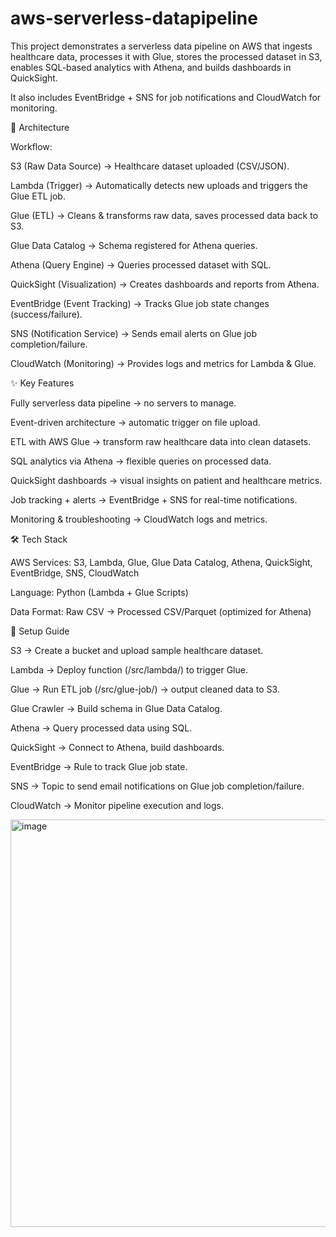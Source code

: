 # aws-serverless-datapipeline

This project demonstrates a serverless data pipeline on AWS that ingests healthcare data, processes it with Glue, stores the processed dataset in S3, enables SQL-based analytics with Athena, and builds dashboards in QuickSight.

It also includes EventBridge + SNS for job notifications and CloudWatch for monitoring.

📌 Architecture

Workflow:

S3 (Raw Data Source) → Healthcare dataset uploaded (CSV/JSON).

Lambda (Trigger) → Automatically detects new uploads and triggers the Glue ETL job.

Glue (ETL) → Cleans & transforms raw data, saves processed data back to S3.

Glue Data Catalog → Schema registered for Athena queries.

Athena (Query Engine) → Queries processed dataset with SQL.

QuickSight (Visualization) → Creates dashboards and reports from Athena.

EventBridge (Event Tracking) → Tracks Glue job state changes (success/failure).

SNS (Notification Service) → Sends email alerts on Glue job completion/failure.

CloudWatch (Monitoring) → Provides logs and metrics for Lambda & Glue.

✨ Key Features

Fully serverless data pipeline → no servers to manage.

Event-driven architecture → automatic trigger on file upload.

ETL with AWS Glue → transform raw healthcare data into clean datasets.

SQL analytics via Athena → flexible queries on processed data.

QuickSight dashboards → visual insights on patient and healthcare metrics.

Job tracking + alerts → EventBridge + SNS for real-time notifications.

Monitoring & troubleshooting → CloudWatch logs and metrics.

🛠️ Tech Stack

AWS Services: S3, Lambda, Glue, Glue Data Catalog, Athena, QuickSight, EventBridge, SNS, CloudWatch

Language: Python (Lambda + Glue Scripts)

Data Format: Raw CSV → Processed CSV/Parquet (optimized for Athena)

🚀 Setup Guide

S3 → Create a bucket and upload sample healthcare dataset.

Lambda → Deploy function (/src/lambda/) to trigger Glue.

Glue → Run ETL job (/src/glue-job/) → output cleaned data to S3.

Glue Crawler → Build schema in Glue Data Catalog.

Athena → Query processed data using SQL.

QuickSight → Connect to Athena, build dashboards.

EventBridge → Rule to track Glue job state.

SNS → Topic to send email notifications on Glue job completion/failure.

CloudWatch → Monitor pipeline execution and logs.

<img width="983" height="652" alt="image" src="https://github.com/user-attachments/assets/63e2429b-f2f1-4df3-a473-48dc10373e0c" />

